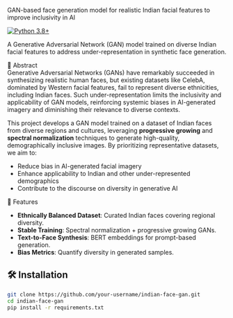 GAN-based face generation model for realistic Indian facial features to improve inclusivity in AI

[![Python 3.8+](https://img.shields.io/badge/Python-3.8%2B-blue)](https://www.python.org/downloads/)

A Generative Adversarial Network (GAN) model trained on diverse Indian facial features to address under-representation in synthetic face generation.



📜 Abstract  
Generative Adversarial Networks (GANs) have remarkably succeeded in synthesizing realistic human faces, but existing datasets like CelebA, dominated by Western facial features, fail to represent diverse ethnicities, including Indian faces. Such under-representation limits the inclusivity and applicability of GAN models, reinforcing systemic biases in AI-generated imagery and diminishing their relevance to diverse contexts.  

This project develops a GAN model trained on a dataset of Indian faces from diverse regions and cultures, leveraging **progressive growing** and **spectral normalization** techniques to generate high-quality, demographically inclusive images. By prioritizing representative datasets, we aim to:  
- Reduce bias in AI-generated facial imagery  
- Enhance applicability to Indian and other under-represented demographics  
- Contribute to the discourse on diversity in generative AI  



🚀 Features  
- **Ethnically Balanced Dataset**: Curated Indian faces covering regional diversity.  
- **Stable Training**: Spectral normalization + progressive growing GANs.  
- **Text-to-Face Synthesis**: BERT embeddings for prompt-based generation.  
- **Bias Metrics**: Quantify diversity in generated samples.  



## 🛠️ Installation  
```bash
git clone https://github.com/your-username/indian-face-gan.git
cd indian-face-gan
pip install -r requirements.txt
